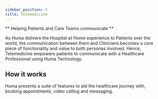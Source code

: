 ```yaml
---
sidebar_position: 5
title: Telemedicine 
---
```


** Helping Patients and Care Teams communicate **

As Huma delivers the Hospital at Home experience to Patients over the world, the communication between them and Clinicians becomes a core piece of functionality and value to both personas involved. Hence, Telemedicine empowers patients to communicate with a Healthcare Professional using Huma Technology.

## How it works

Huma presents a suite of features to aid the healthcare journey with, booking appointments, video calling and messaging. 
